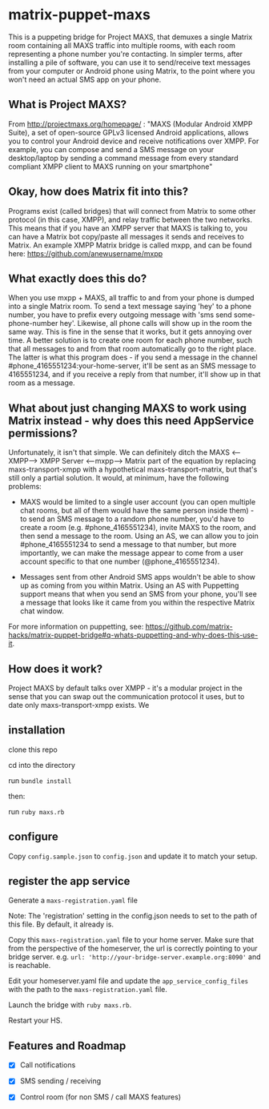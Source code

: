 # matrix-puppet-maxs

This is a puppeting bridge for Project MAXS, that demuxes a single Matrix room containing all MAXS traffic into multiple rooms, with each room representing a phone number you're contacting. In simpler terms, after installing a pile of software, you can use it to send/receive text messages from your computer or Android phone using Matrix, to the point where you won't need an actual SMS app on your phone.

## What is Project MAXS?

From http://projectmaxs.org/homepage/ :
"MAXS (Modular Android XMPP Suite), a set of open-source GPLv3 licensed Android applications, allows you to control your Android device and receive notifications over XMPP. For example, you can compose and send a SMS message on your desktop/laptop by sending a command message from every standard compliant XMPP client to MAXS running on your smartphone"

## Okay, how does Matrix fit into this?

Programs exist (called bridges) that will connect from Matrix to some other protocol (in this case, XMPP), and relay traffic between the two networks. This means that if you have an XMPP server that MAXS is talking to, you can have a Matrix bot copy/paste all messages it sends and receives to Matrix. An example XMPP Matrix bridge is called mxpp, and can be found here: https://github.com/anewusername/mxpp

## What exactly does this do?

When you use mxpp + MAXS, all traffic to and from your phone is dumped into a single Matrix room. To send a text message saying 'hey' to a phone number, you have to prefix every outgoing message with 'sms send some-phone-number  hey'. Likewise, all phone calls will show up in the room the same way. This is fine in the sense that it works, but it gets annoying over time. A better solution is to create one room for each phone number, such that all messages to and from that room automatically go to the right place. The latter is what this program does - if you send a message in the channel #phone_4165551234:your-home-server, it'll be sent as an SMS message to 4165551234, and if you receive a reply from that number, it'll show up in that room as a message.

## What about just changing MAXS to work using Matrix instead - why does this need AppService permissions?

Unfortunately, it isn't that simple. We can definitely ditch the MAXS <--XMPP--> XMPP Server <--mxpp--> Matrix part of the equation by replacing maxs-transport-xmpp with a hypothetical maxs-transport-matrix, but that's still only a partial solution. It would, at minimum, have the following problems:

* MAXS would be limited to a single user account (you can open multiple chat rooms, but all of them would have the same person inside them) - to send an SMS message to a random phone number, you'd have to create a room (e.g. #phone_4165551234), invite MAXS to the room, and then send a message to the room. Using an AS, we can allow you to join #phone_4165551234 to send a message to that number, but more importantly, we can make the message appear to come from a user account specific to that one number (@phone_4165551234).

* Messages sent from other Android SMS apps wouldn't be able to show up as coming from you within Matrix. Using an AS with Puppetting support means that when you send an SMS from your phone, you'll see a message that looks like it came from you within the respective Matrix chat window.

For more information on puppetting, see: https://github.com/matrix-hacks/matrix-puppet-bridge#q-whats-puppetting-and-why-does-this-use-it.

## How does it work?

Project MAXS by default talks over XMPP - it's a modular project in the sense that you can swap out the communication protocol it uses, but to date only maxs-transport-xmpp exists. We 

## installation

clone this repo

cd into the directory

run `bundle install`

then:

run `ruby maxs.rb`

## configure

Copy `config.sample.json` to `config.json` and update it to match your setup.

## register the app service

Generate a `maxs-registration.yaml` file 

Note: The 'registration' setting in the config.json needs to set to the path of this file. By default, it already is.

Copy this `maxs-registration.yaml` file to your home server. Make sure that from the perspective of the homeserver, the url is correctly pointing to your bridge server. e.g. `url: 'http://your-bridge-server.example.org:8090'` and is reachable.

Edit your homeserver.yaml file and update the `app_service_config_files` with the path to the `maxs-registration.yaml` file.

Launch the bridge with ```ruby maxs.rb```.

Restart your HS.

## Features and Roadmap

 - [x] Call notifications
 - [x] SMS sending / receiving
 - [x] Control room (for non SMS / call MAXS features)


